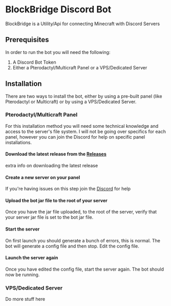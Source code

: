 # BlockBridge Discord Bot #
BlockBridge is a Utility/Api for connecting Minecraft with Discord Servers

## Prerequisites ##
In order to run the bot you will need the following:
1) A Discord Bot Token
2) Either a Pterodactyl/Multicraft Panel or a VPS/Dedicated Server

## Installation ##
There are two ways to install the bot, either by using a pre-built panel (like Pterodactyl or Multicraft) or by using a VPS/Dedicated Server.
### Pterodactyl/Multicraft Panel ###
For this installation method you will need some technical knowledge and access to the server's file system. I will not be going over specifics for each panel, however you can join the Discord for help on specific panel installations.
#### Download the latest release from the [Releases](https://ci.vanillaflux.com)
extra info on downloading the latest release

#### Create a new server on your panel
If you're having issues on this step join the [Discord]() for help

#### Upload the bot jar file to the root of your server
Once you have the jar file uploaded, to the root of the server, verify that your server jar file is set to the bot jar file.

#### Start the server
On first launch you should generate a bunch of errors, this is normal. The bot will generate a config file and then stop. Edit the config file.

#### Launch the server again
Once you have edited the config file, start the server again. The bot should now be running.

### VPS/Dedicated Server ###
Do more stuff here